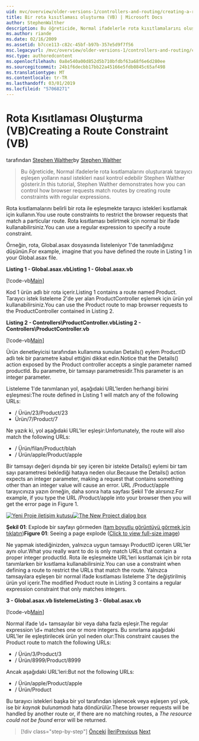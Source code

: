 ```yaml
---
uid: mvc/overview/older-versions-1/controllers-and-routing/creating-a-route-constraint-vb
title: Bir rota kısıtlaması oluşturma (VB) | Microsoft Docs
author: StephenWalther
description: Bu öğreticide, Normal ifadelerle rota kısıtlamalarını oluşturarak tarayıcı eşleşen yolların nasıl istekleri nasıl kontrol edebilir Stephen Walther gösterir.
ms.author: riande
ms.date: 02/16/2009
ms.assetid: b7cce113-c82c-45bf-b97b-357e5d9f7f56
msc.legacyurl: /mvc/overview/older-versions-1/controllers-and-routing/creating-a-route-constraint-vb
msc.type: authoredcontent
ms.openlocfilehash: 0a8e540a00d852d5b710bfdbf63a68f6e6d280ee
ms.sourcegitcommit: 24b1f6decbb17bb22a45166e5fdb0845c65af498
ms.translationtype: MT
ms.contentlocale: tr-TR
ms.lasthandoff: 03/01/2019
ms.locfileid: "57068271"
---
```

<a name="creating-a-route-constraint-vb"></a><span data-ttu-id="c4605-103">Rota Kısıtlaması Oluşturma (VB)</span><span class="sxs-lookup"><span data-stu-id="c4605-103">Creating a Route Constraint (VB)</span></span>
====================
<span data-ttu-id="c4605-104">tarafından [Stephen Walther](https://github.com/StephenWalther)</span><span class="sxs-lookup"><span data-stu-id="c4605-104">by [Stephen Walther](https://github.com/StephenWalther)</span></span>

> <span data-ttu-id="c4605-105">Bu öğreticide, Normal ifadelerle rota kısıtlamalarını oluşturarak tarayıcı eşleşen yolların nasıl istekleri nasıl kontrol edebilir Stephen Walther gösterir.</span><span class="sxs-lookup"><span data-stu-id="c4605-105">In this tutorial, Stephen Walther demonstrates how you can control how browser requests match routes by creating route constraints with regular expressions.</span></span>


<span data-ttu-id="c4605-106">Rota kısıtlamalarını belirli bir rota ile eşleşmekte tarayıcı istekleri kısıtlamak için kullanın.</span><span class="sxs-lookup"><span data-stu-id="c4605-106">You use route constraints to restrict the browser requests that match a particular route.</span></span> <span data-ttu-id="c4605-107">Rota kısıtlaması belirtmek için normal bir ifade kullanabilirsiniz.</span><span class="sxs-lookup"><span data-stu-id="c4605-107">You can use a regular expression to specify a route constraint.</span></span>

<span data-ttu-id="c4605-108">Örneğin, rota, Global.asax dosyasında listeleniyor 1'de tanımladığınız düşünün.</span><span class="sxs-lookup"><span data-stu-id="c4605-108">For example, imagine that you have defined the route in Listing 1 in your Global.asax file.</span></span>

<span data-ttu-id="c4605-109">**Listing 1 - Global.asax.vb**</span><span class="sxs-lookup"><span data-stu-id="c4605-109">**Listing 1 - Global.asax.vb**</span></span>

[!code-vb[Main](creating-a-route-constraint-vb/samples/sample1.vb)]

<span data-ttu-id="c4605-110">Kod 1 ürün adlı bir rota içerir.</span><span class="sxs-lookup"><span data-stu-id="c4605-110">Listing 1 contains a route named Product.</span></span> <span data-ttu-id="c4605-111">Tarayıcı istek listeleme 2'de yer alan ProductController eşlemek için ürün yol kullanabilirsiniz.</span><span class="sxs-lookup"><span data-stu-id="c4605-111">You can use the Product route to map browser requests to the ProductController contained in Listing 2.</span></span>

<span data-ttu-id="c4605-112">**Listing 2 - Controllers\ProductController.vb**</span><span class="sxs-lookup"><span data-stu-id="c4605-112">**Listing 2 - Controllers\ProductController.vb**</span></span>

[!code-vb[Main](creating-a-route-constraint-vb/samples/sample2.vb)]

<span data-ttu-id="c4605-113">Ürün denetleyicisi tarafından kullanıma sunulan Details() eylem ProductID adlı tek bir parametre kabul ettiğini dikkat edin.</span><span class="sxs-lookup"><span data-stu-id="c4605-113">Notice that the Details() action exposed by the Product controller accepts a single parameter named productId.</span></span> <span data-ttu-id="c4605-114">Bu parametre, bir tamsayı parametresidir.</span><span class="sxs-lookup"><span data-stu-id="c4605-114">This parameter is an integer parameter.</span></span>

<span data-ttu-id="c4605-115">Listeleme 1'de tanımlanan yol, aşağıdaki URL'lerden herhangi birini eşleşmesi:</span><span class="sxs-lookup"><span data-stu-id="c4605-115">The route defined in Listing 1 will match any of the following URLs:</span></span>

- <span data-ttu-id="c4605-116">/ Ürün/23</span><span class="sxs-lookup"><span data-stu-id="c4605-116">/Product/23</span></span>
- <span data-ttu-id="c4605-117">Ürün/7</span><span class="sxs-lookup"><span data-stu-id="c4605-117">/Product/7</span></span>

<span data-ttu-id="c4605-118">Ne yazık ki, yol aşağıdaki URL'ler eşleşir:</span><span class="sxs-lookup"><span data-stu-id="c4605-118">Unfortunately, the route will also match the following URLs:</span></span>

- <span data-ttu-id="c4605-119">/ Ürün/filan</span><span class="sxs-lookup"><span data-stu-id="c4605-119">/Product/blah</span></span>
- <span data-ttu-id="c4605-120">/ Ürün/apple</span><span class="sxs-lookup"><span data-stu-id="c4605-120">/Product/apple</span></span>

<span data-ttu-id="c4605-121">Bir tamsayı değeri dışında bir şey içeren bir istekte Details() eylemi bir tam sayı parametresi beklediği hataya neden olur.</span><span class="sxs-lookup"><span data-stu-id="c4605-121">Because the Details() action expects an integer parameter, making a request that contains something other than an integer value will cause an error.</span></span> <span data-ttu-id="c4605-122">URL /Product/apple tarayıcınıza yazın örneğin, daha sonra hata sayfası Şekil 1'de alırsınız.</span><span class="sxs-lookup"><span data-stu-id="c4605-122">For example, if you type the URL /Product/apple into your browser then you will get the error page in Figure 1.</span></span>


<span data-ttu-id="c4605-123">[![Yeni Proje iletişim kutusu](creating-a-route-constraint-vb/_static/image1.jpg)](creating-a-route-constraint-vb/_static/image1.png)</span><span class="sxs-lookup"><span data-stu-id="c4605-123">[![The New Project dialog box](creating-a-route-constraint-vb/_static/image1.jpg)](creating-a-route-constraint-vb/_static/image1.png)</span></span>

<span data-ttu-id="c4605-124">**Şekil 01**: Explode bir sayfayı görmeden ([tam boyutlu görüntüyü görmek için tıklatın](creating-a-route-constraint-vb/_static/image2.png))</span><span class="sxs-lookup"><span data-stu-id="c4605-124">**Figure 01**: Seeing a page explode ([Click to view full-size image](creating-a-route-constraint-vb/_static/image2.png))</span></span>


<span data-ttu-id="c4605-125">Ne yapmak istediğinizden, yalnızca uygun tamsayı ProductID içeren URL'ler aynı olur.</span><span class="sxs-lookup"><span data-stu-id="c4605-125">What you really want to do is only match URLs that contain a proper integer productId.</span></span> <span data-ttu-id="c4605-126">Rota ile eşleşmekte URL'leri kısıtlamak için bir rota tanımlarken bir kısıtlama kullanabilirsiniz.</span><span class="sxs-lookup"><span data-stu-id="c4605-126">You can use a constraint when defining a route to restrict the URLs that match the route.</span></span> <span data-ttu-id="c4605-127">Yalnızca tamsayılara eşleşen bir normal ifade kısıtlaması listeleme 3'te değiştirilmiş ürün yol içerir.</span><span class="sxs-lookup"><span data-stu-id="c4605-127">The modified Product route in Listing 3 contains a regular expression constraint that only matches integers.</span></span>

<span data-ttu-id="c4605-128">**3 - Global.asax.vb listeleme**</span><span class="sxs-lookup"><span data-stu-id="c4605-128">**Listing 3 - Global.asax.vb**</span></span>

[!code-vb[Main](creating-a-route-constraint-vb/samples/sample3.vb)]

<span data-ttu-id="c4605-129">Normal ifade \d+ tamsayılar bir veya daha fazla eşleşir.</span><span class="sxs-lookup"><span data-stu-id="c4605-129">The regular expression \d+ matches one or more integers.</span></span> <span data-ttu-id="c4605-130">Bu sınırlama aşağıdaki URL'ler ile eşleştirilecek ürün yol neden olur:</span><span class="sxs-lookup"><span data-stu-id="c4605-130">This constraint causes the Product route to match the following URLs:</span></span>

- <span data-ttu-id="c4605-131">/ Ürün/3</span><span class="sxs-lookup"><span data-stu-id="c4605-131">/Product/3</span></span>
- <span data-ttu-id="c4605-132">/ Ürün/8999</span><span class="sxs-lookup"><span data-stu-id="c4605-132">/Product/8999</span></span>

<span data-ttu-id="c4605-133">Ancak aşağıdaki URL'leri:</span><span class="sxs-lookup"><span data-stu-id="c4605-133">But not the following URLs:</span></span>

- <span data-ttu-id="c4605-134">/ Ürün/apple</span><span class="sxs-lookup"><span data-stu-id="c4605-134">/Product/apple</span></span>
- <span data-ttu-id="c4605-135">/ Ürün</span><span class="sxs-lookup"><span data-stu-id="c4605-135">/Product</span></span>

<span data-ttu-id="c4605-136">Bu tarayıcı istekleri başka bir yol tarafından işlenecek veya eşleşen yol yok, ise bir *kaynak bulunamadı* hata döndürülür.</span><span class="sxs-lookup"><span data-stu-id="c4605-136">These browser requests will be handled by another route or, if there are no matching routes, a *The resource could not be found* error will be returned.</span></span>

> [!div class="step-by-step"]
> <span data-ttu-id="c4605-137">[Önceki](creating-custom-routes-vb.md)
> [İleri](creating-a-custom-route-constraint-vb.md)</span><span class="sxs-lookup"><span data-stu-id="c4605-137">[Previous](creating-custom-routes-vb.md)
[Next](creating-a-custom-route-constraint-vb.md)</span></span>
